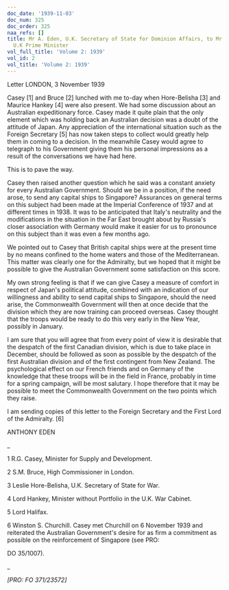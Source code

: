 ```yaml
---
doc_date: '1939-11-03'
doc_num: 325
doc_order: 325
naa_refs: []
title: Mr A. Eden, U.K. Secretary of State for Dominion Affairs, to Mr N. Chamberlain,
  U.K Prime Minister
vol_full_title: 'Volume 2: 1939'
vol_id: 2
vol_title: 'Volume 2: 1939'
---
```


Letter LONDON, 3 November 1939

Casey [1] and Bruce [2] lunched with me to-day when Hore-Belisha [3] and Maurice Hankey [4] were also present. We had some discussion about an Australian expeditionary force. Casey made it quite plain that the only element which was holding back an Australian decision was a doubt of the attitude of Japan. Any appreciation of the international situation such as the Foreign Secretary [5] has now taken steps to collect would greatly help them in coming to a decision. In the meanwhile Casey would agree to telegraph to his Government giving them his personal impressions as a result of the conversations we have had here.

This is to pave the way.

Casey then raised another question which he said was a constant anxiety for every Australian Government. Should we be in a position, if the need arose, to send any capital ships to Singapore? Assurances on general terms on this subject had been made at the Imperial Conference of 1937 and at different times in 1938. It was to be anticipated that Italy's neutrality and the modifications in the situation in the Far East brought about by Russia's closer association with Germany would make it easier for us to pronounce on this subject than it was even a few months ago.

We pointed out to Casey that British capital ships were at the present time by no means confined to the home waters and those of the Mediterranean. This matter was clearly one for the Admiralty, but we hoped that it might be possible to give the Australian Government some satisfaction on this score.

My own strong feeling is that if we can give Casey a measure of comfort in respect of Japan's political attitude, combined with an indication of our willingness and ability to send capital ships to Singapore, should the need arise, the Commonwealth Government will then at once decide that the division which they are now training can proceed overseas. Casey thought that the troops would be ready to do this very early in the New Year, possibly in January.

I am sure that you will agree that from every point of view it is desirable that the despatch of the first Canadian division, which is due to take place in December, should be followed as soon as possible by the despatch of the first Australian division and of the first contingent from New Zealand. The psychological effect on our French friends and on Germany of the knowledge that these troops will be in the field in France, probably in time for a spring campaign, will be most salutary. I hope therefore that it may be possible to meet the Commonwealth Government on the two points which they raise.

I am sending copies of this letter to the Foreign Secretary and the First Lord of the Admiralty. [6]

ANTHONY EDEN

 _

1 R.G. Casey, Minister for Supply and Development.

2 S.M. Bruce, High Commissioner in London.

3 Leslie Hore-Belisha, U.K. Secretary of State for War.

4 Lord Hankey, Minister without Portfolio in the U.K. War Cabinet.

5 Lord Halifax.

6 Winston S. Churchill. Casey met Churchill on 6 November 1939 and reiterated the Australian Government's desire for as firm a commitment as possible on the reinforcement of Singapore (see PRO:

DO 35/1007).

_

 _[PRO: FO 371/23572]_